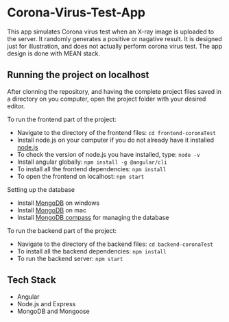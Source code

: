 # Corona-Virus-Test-App

This app simulates Corona virus test when an X-ray image is uploaded to the server. It randomly generates a positive or nagative result. It is designed just for illustration, and does not actually perform corona virus test. The app design is done with MEAN stack.

## Running the project on localhost

After clonning the repository, and having the complete project files saved in a directory on you computer, open the project folder with your desired editor.

To run the frontend part of the project:

- Navigate to the directory of the frontend files: `cd frontend-coronaTest`
- Install node.js on your computer if you do not already have it installed [node.js](https://nodejs.org/en/)
- To check the version of node.js you have installed, type: `node -v`
- Install angular globally: `npm install -g @angular/cli`
- To install all the frontend dependencies: `npm install`
- To open the frontend on localhost: `npm start`

Setting up the database

- Install [MongoDB](https://zarkom.net/blogs/how-to-install-mongodb-for-development-in-windows-3328) on windows
- Install [MongoDB](https://docs.mongodb.com/manual/tutorial/install-mongodb-on-os-x/) on mac
- Install [MongoDB compass](https://www.mongodb.com/try/download/compass) for managing the database

To run the backend part of the project:

- Navigate to the directory of the backend files: `cd backend-coronaTest`
- To install all the backend dependencies: `npm install`
- To run the backend server: `npm start`

## Tech Stack

- Angular
- Node.js and Express
- MongoDB and Mongoose
